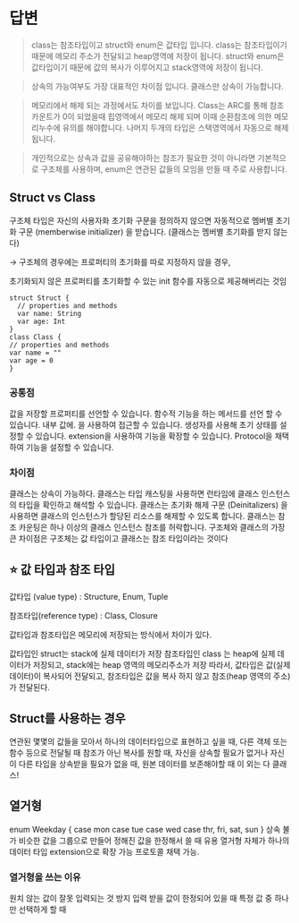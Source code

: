 # 답변
> class는 참조타입이고 struct와 enum은 값타입 입니다. class는 참조타입이기 때문에 메모리 주소가 전달되고 heap영역에 저장이 됩니다. struct와 enum은 값타입이기 때문에 값의 복사가 이루어지고 stack영역에 저장이 됩니다.

> 상속의 가능여부도 가장 대표적인 차이점 입니다. 클래스만 상속이 가능합니다.

> 메모리에서 해제 되는 과정에서도 차이를 보입니다. Class는 ARC를 통해 참조 카운트가 0이 되었을때 힙영역에서 메모리 해제 되며 이때 순환참조에 의한 메모리누수에 유의를 해야합니다. 나머지 두개의 타입은 스택영역에서 자동으로 해제됩니다.

 > 개인적으로는 상속과 값을 공유해야하는 참조가 필요한 것이 아니라면 기본적으로 구조체를 사용하며, enum은 연관된 값들의 모임을 만들 때 주로 사용합니다.

## Struct vs Class
구조체 타입은 자신의 사용자화 초기화 구문을 정의하지 않으면 자동적으로 멤버별 초기화 구문 (memberwise initializer) 을 받습니다. (클래스는 멤버별 초기화를 받지 않는다)

→ 구조체의 경우에는 프로퍼티의 초기화를 따로 지정하지 않을 경우,

초기화되지 않은 프로퍼티를 초기화할 수 있는 init 함수를 자동으로 제공해버리는 것임

    struct Struct {
      // properties and methods
      var name: String
      var age: Int
    }
    class Class {
    // properties and methods
    var name = ""
    var age = 0
    }
### 공통점
값을 저장할 프로퍼티를 선언할 수 있습니다.
함수적 기능을 하는 메서드를 선언 할 수 있습니다.
내부 값에. 을 사용하여 접근할 수 있습니다.
생성자를 사용해 초기 상태를 설정할 수 있습니다.
extension을 사용하여 기능을 확장할 수 있습니다.
Protocol을 채택하여 기능을 설정할 수 있습니다.

### 차이점
클래스는 상속이 가능하다.
클래스는 타입 캐스팅을 사용하면 런타임에 클래스 인스턴스의 타입을 확인하고 해석할 수 있습니다.
클래스는 초기화 해제 구문 (Deinitalizers) 을 사용하면 클래스의 인스턴스가 할당된 리소스를 해제할 수 있도록 합니다.
클래스는 참조 카운팅은 하나 이상의 클래스 인스턴스 참조를 허락합니다.
구조체와 클래스의 가장 큰 차이점은 구조체는 값 타입이고 클래스는 참조 타입이라는 것이다

## ⭐️ 값 타입과 참조 타입
값타입 (value type) : Structure, Enum, Tuple

참조타입(reference type) : Class, Closure

값타입과 참조타입은 메모리에 저장되는 방식에서 차이가 있다.

값타입인 struct는 stack에 실제 데이터가 저장
참조타입인 class 는 heap에 실제 데이터가 저장되고, stack에는 heap 영역의 메모리주소가 저장
따라서, 값타입은 값(실제 데이터)이 복사되어 전달되고, 참조타입은 값을 복사 하지 않고 참조(heap 영역의 주소)가 전달된다.

## Struct를 사용하는 경우
연관된 몇몇의 값들을 모아서 하나의 데이터타입으로 표현하고 싶을 때,
다른 객체 또는 함수 등으로 전달될 때 참조가 아닌 복사를 원할 때,
자신을 상속할 필요가 없거나 자신이 다른 타입을 상속받을 필요가 없을 때,
원본 데이터를 보존해야할 때
이 외는 다 클래스!

## 열거형
enum Weekday {
case mon
case tue
case wed
case thr, fri, sat, sun
}
상속 불가
비슷한 값을 그룹으로 만들어 정해진 값을 한정해서 쓸 때 유용
열거형 자체가 하나의 데이터 타입
extension으로 확장 가능
프로토콜 채택 가능.
### 열거형을 쓰는 이유
원치 않는 값이 잘못 입력되는 것 방지
입력 받을 값이 한정되어 있을 때
특정 값 중 하나만 선택하게 할 때

